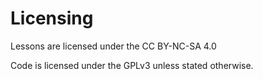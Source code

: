 # Licensing

Lessons are licensed under the CC BY-NC-SA 4.0

Code is licensed under the GPLv3 unless stated otherwise.
